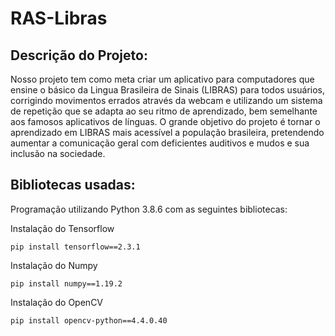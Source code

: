 # RAS-Libras

## Descrição do Projeto:

Nosso projeto tem como meta criar um aplicativo para computadores que ensine o básico da Lingua Brasileira de Sinais (LIBRAS) para todos usuários, corrigindo movimentos errados através da webcam e utilizando um sistema de repetição que se adapta ao seu ritmo de aprendizado, bem semelhante aos famosos aplicativos de línguas. O grande objetivo do projeto é tornar o aprendizado em LIBRAS mais acessível a população brasileira, pretendendo aumentar a comunicação geral com deficientes auditivos e mudos e sua inclusão na sociedade.

## Bibliotecas usadas:

Programação utilizando Python 3.8.6 com as seguintes bibliotecas:

Instalação do Tensorflow
```
pip install tensorflow==2.3.1
```
Instalação do Numpy
```
pip install numpy==1.19.2
```
Instalação do OpenCV
```
pip install opencv-python==4.4.0.40
```
